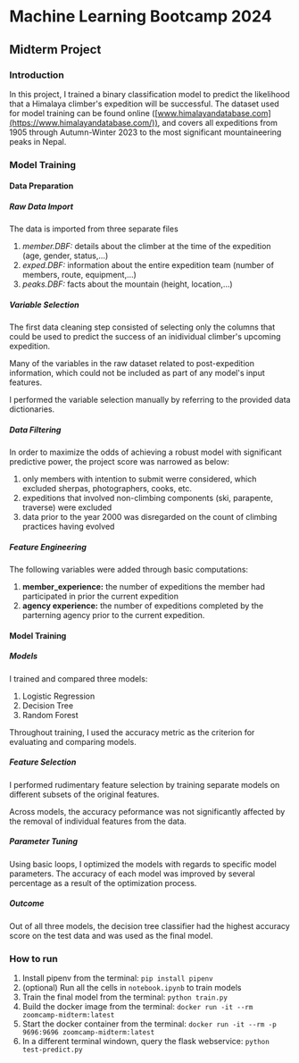 # Machine Learning Bootcamp 2024
## Midterm Project
### Introduction
In this project, I trained a binary classification model to predict the likelihood that a Himalaya climber's expedition will be successful. The dataset used for model training can be found online ([www.himalayandatabase.com](https://www.himalayandatabase.com/)), and covers all expeditions from 1905 through Autumn-Winter 2023 to the most significant mountaineering peaks in Nepal.

### Model Training
#### Data Preparation
##### Raw Data Import

The data is imported from three separate files

1. _member.DBF:_ details about the climber at the time of the expedition (age, gender, status,...)
2. _exped.DBF:_ information about the entire expedition team (number of members, route, equipment,...)
3. _peaks.DBF:_ facts about the mountain (height, location,...)

##### Variable Selection

The first data cleaning step consisted of selecting only the columns that could be used to predict the success of an inidividual climber's upcoming expedition.

Many of the variables in the raw dataset related to post-expedition information, which could not be included as part of any model's input features.

I performed the variable selection manually by referring to the provided data dictionaries.

##### Data Filtering

In order to maximize the odds of achieving a robust model with significant predictive power, the project score was narrowed as below:

1. only members with intention to submit werre considered, which excluded sherpas, photographers, cooks, etc.
2. expeditions that involved non-climbing components (ski, parapente, traverse) were excluded
3. data prior to the year 2000 was disregarded on the count of climbing practices having evolved


##### Feature Engineering

The following variables were added through basic computations:

1. __member_experience:__ the number of expeditions the member had participated in prior the current expedition
2. __agency experience:__ the number of expeditions completed by the parterning agency prior to the current expedition.

#### Model Training
##### Models

I trained and compared three models:

1. Logistic Regression
2. Decision Tree
3. Random Forest

Throughout training, I used the accuracy metric as the criterion for evaluating and comparing models.

##### Feature Selection

I performed rudimentary feature selection by training separate models on different subsets of the original features.

Across models, the accuracy peformance was not significantly affected by the removal of individual features from the data.

##### Parameter Tuning

Using basic loops, I optimized the models with regards to specific model parameters. The accuracy of each model was improved by several percentage as a result of the optimization process.

##### Outcome

Out of all three models, the decision tree classifier had the highest accuracy score on the test data and was used as the final model.


### How to run
1. Install pipenv from the terminal: `pip install pipenv`
2. (optional) Run all the cells in `notebook.ipynb` to train models
3. Train the final model from the terminal: `python train.py`
4. Build the docker image from the terminal: `docker run -it --rm zoomcamp-midterm:latest`
5. Start the docker container from the terminal: `docker run -it --rm -p 9696:9696 zoomcamp-midterm:latest`
6. In a different terminal windown, query the flask webservice: `python test-predict.py`